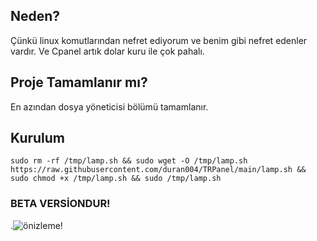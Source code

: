 ## Neden?
Çünkü linux komutlarından nefret ediyorum ve benim gibi nefret edenler vardır. Ve Cpanel artık dolar kuru ile çok pahalı. 

## Proje Tamamlanır mı?
En azından dosya yöneticisi bölümü tamamlanır. 

## Kurulum
```sudo rm -rf /tmp/lamp.sh && sudo wget -O /tmp/lamp.sh https://raw.githubusercontent.com/duran004/TRPanel/main/lamp.sh && sudo chmod +x /tmp/lamp.sh && sudo /tmp/lamp.sh```


### BETA VERSİONDUR!
.![önizleme](src/img/github.png)!